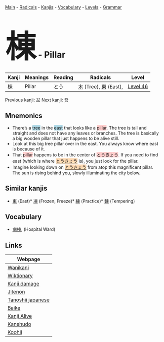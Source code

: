 <style> bigfont {font-size: 100px}</style>
[Main](../index.md) -
[Radicals](../radicals.md) -
[Kanjis](../kanjis.md) -
[Vocabulary](../vocabulary.md) -
[Levels](../levels.md) -
[Grammar](../grammar.md)
# <bigfont> 棟</bigfont> - Pillar 

| Kanji | Meanings | Reading | Radicals | Level |
| --- | --- | --- | --- | --- |
| 棟 | Pillar | とう | [木](../radicals/木.md) (Tree), [東](../radicals/東.md) (East),  | [Level 46](../levels/wk_level46.md) |

Previous kanji: [盆](盆.md) Next kanji: [吾](吾.md) 

## Mnemonics
 * There’s a <span style="background-color:#ADD8E6"> tree</span> in the <span style="background-color:#ADD8E6"> east</span> that looks like a <span style="background-color:#ffcccb"> pillar</span>. The tree is tall and straight and does not have any leaves or branches. The tree is basically a big wooden pillar that just happens to be alive still.
* Look at this big tree pillar over in the east. You always know where east is because of it.
* That <span style="background-color:#ffcccb"> pillar</span> happens to be in the center of <span style="background-color:#ffcccb"> とうきょう</span>. If you need to find east (which is where <span style="background-color:#fed8b1"> [とうきょう](https://jisho.org/search/とうきょう)</span> is), you just look for the pillar.
* Imagine looking down on <span style="background-color:#fed8b1"> [とうきょう](https://jisho.org/search/とうきょう)</span> from atop this magnificent pillar. The sun is rising behind you, slowly illuminating the city below.


## Similar kanjis
 * [東](東.md) (East)* [凍](凍.md) (Frozen, Freeze)* [練](練.md) (Practice)* [錬](錬.md) (Tempering)


## Vocabulary
 * [病棟](../vocabulary/棟.md), (Hospital Ward)



## Links 

| Webpage |
| --- |
| [Wanikani          ](https://www.wanikani.com/kanji/棟) |
| [Wiktionary        ](https://en.wiktionary.org/wiki/棟) |
| [Kanji damage      ](http://www.kanjidamage.com/kanji/search?utf8=✓&q=棟) |
| [Jitenon           ](https://jitenon.com/kanji/棟) |
| [Tanoshii japanese ](https://www.tanoshiijapanese.com/dictionary/kanji.cfm?k=棟) |
| [Baike             ](https://baike.baidu.com/item/棟) |
| [Kanji Alive       ](https://app.kanjialive.com/棟) |
| [Kanshudo          ](https://www.kanshudo.com/searchmn?q=棟) |
| [Koohii            ](https://kanji.koohii.com/study/kanji/棟) |
